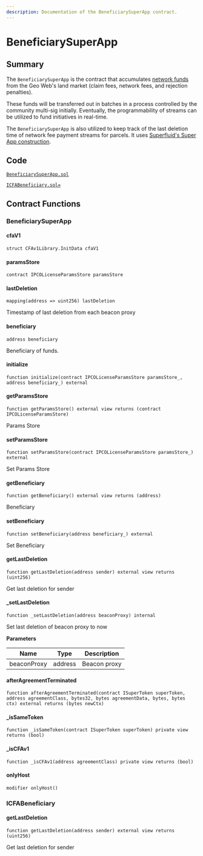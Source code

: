 ```yaml
---
description: Documentation of the BeneficiarySuperApp contract.
---
```


# BeneficiarySuperApp

## Summary

The `BeneficiarySuperApp` is the contract that accumulates [network funds](../../concepts/network-funds.md) from the Geo Web's land market (claim fees, network fees, and rejection penalties).

These funds will be transferred out in batches in a process controlled by the community multi-sig initially. Eventually, the programmability of streams can be utilized to fund initiatives in real-time.

The `BeneficiarySuperApp` is also utilized to keep track of the last deletion time of network fee payment streams for parcels. It uses [Superfluid's Super App construction](https://docs.superfluid.finance/superfluid/developers/super-apps).

## Code

[`BeneficiarySuperApp.sol`](https://github.com/Geo-Web-Project/core-contracts/blob/main/contracts/beneficiary/BeneficiarySuperApp.sol)

[`ICFABeneficiary.sol=`](https://github.com/Geo-Web-Project/core-contracts/tree/main/contracts/beneficiary/interfaces)

## Contract Functions

### BeneficiarySuperApp

#### cfaV1

```solidity
struct CFAv1Library.InitData cfaV1
```

#### paramsStore

```solidity
contract IPCOLicenseParamsStore paramsStore
```

#### lastDeletion

```solidity
mapping(address => uint256) lastDeletion
```

Timestamp of last deletion from each beacon proxy

#### beneficiary

```solidity
address beneficiary
```

Beneficiary of funds.

#### initialize

```solidity
function initialize(contract IPCOLicenseParamsStore paramsStore_, address beneficiary_) external
```

#### getParamsStore

```solidity
function getParamsStore() external view returns (contract IPCOLicenseParamsStore)
```

Params Store

#### setParamsStore

```solidity
function setParamsStore(contract IPCOLicenseParamsStore paramsStore_) external
```

Set Params Store

#### getBeneficiary

```solidity
function getBeneficiary() external view returns (address)
```

Beneficiary

#### setBeneficiary

```solidity
function setBeneficiary(address beneficiary_) external
```

Set Beneficiary

#### getLastDeletion

```solidity
function getLastDeletion(address sender) external view returns (uint256)
```

Get last deletion for sender

#### \_setLastDeletion

```solidity
function _setLastDeletion(address beaconProxy) internal
```

Set last deletion of beacon proxy to now

**Parameters**

| Name        | Type    | Description  |
| ----------- | ------- | ------------ |
| beaconProxy | address | Beacon proxy |

#### afterAgreementTerminated

```solidity
function afterAgreementTerminated(contract ISuperToken superToken, address agreementClass, bytes32, bytes agreementData, bytes, bytes ctx) external returns (bytes newCtx)
```

#### \_isSameToken

```solidity
function _isSameToken(contract ISuperToken superToken) private view returns (bool)
```

#### \_isCFAv1

```solidity
function _isCFAv1(address agreementClass) private view returns (bool)
```

#### onlyHost

```solidity
modifier onlyHost()
```

### ICFABeneficiary

#### getLastDeletion

```solidity
function getLastDeletion(address sender) external view returns (uint256)
```

Get last deletion for sender

